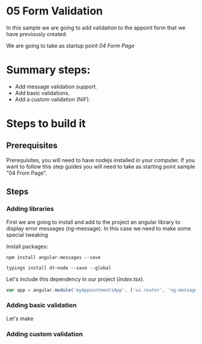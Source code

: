 # 05 Form Validation

In this sample we are going to add validation to the appoint form that we have
previously created.

We are going to take as startup point _04 Form Page_

# Summary steps:

- Add message validation support.
- Add basic validations.
- Add a custom validation (NIF).

# Steps to build it

## Prerequisites

Prerequisites, you will need to have nodejs installed in your computer. If you want
to follow this step guides you will need to take as starting point sample "04 From Page".

## Steps

### Adding libraries

First we are going to install and add to the project an angular library to
display error messages (ng-message). In this case we need to make some special
tweaking

Install packages:


```
npm install angular-messages --save
```

```
typings install dt~node --save --global
```


Let's include this dependency in our project (_index.tsx_).


```javascript
var app = angular.module('myAppointmentsApp', ['ui.router', 'ng-messages'])
```



### Adding basic validation

Let's make


### Adding custom validation
